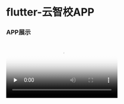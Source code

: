 # flutter-云智校APP
### APP展示
<video id="video" controls="" preload="none" poster="https://www.finerit.com/media/1.png">
      <source id="mp4" src="https://www.finerit.com/media/advertise.mp4" type="video/mp4">
      </video>
